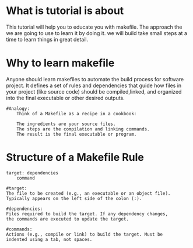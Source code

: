 # What is tutorial is about

This tutorial will help you to educate you with makefile. The approach the we
are going to use to learn it by doing it. we will build take small steps at a
time to learn things in great detail.

# Why to learn makefile
Anyone should learn makefiles to automate the build process for software project.
It defines a set of rules and dependencies that guide how files in your project
(like source code) should be compiled,linked, and organized into the final
executable or other desired outputs.

	#Analogy:
		Think of a Makefile as a recipe in a cookbook:

		The ingredients are your source files.
		The steps are the compilation and linking commands.
		The result is the final executable or program.
		
# Structure of a Makefile Rule
	target: dependencies
		command 
	
	#target: 
	The file to be created (e.g., an executable or an object file).
	Typically appears on the left side of the colon (:).
			
	#dependencies: 
	Files required to build the target. If any dependency changes,
	the commands are executed to update the target.
	
	#commands:
	Actions (e.g., compile or link) to build the target. Must be
	indented using a tab, not spaces.
	
